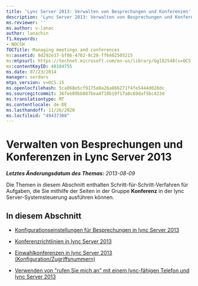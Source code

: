```yaml
---
title: 'Lync Server 2013: Verwalten von Besprechungen und Konferenzen'
description: 'Lync Server 2013: Verwalten von Besprechungen und Konferenzen.'
ms.reviewer: ''
ms.author: v-lanac
author: lanachin
f1.keywords:
- NOCSH
TOCTitle: Managing meetings and conferences
ms:assetid: 8d292e37-bf86-4762-8c28-ff6402505215
ms:mtpsurl: https://technet.microsoft.com/en-us/library/Gg182548(v=OCS.15)
ms:contentKeyID: 48184755
ms.date: 07/23/2014
manager: serdars
mtps_version: v=OCS.15
ms.openlocfilehash: 5ca068e5cf9175e8a26a866271f4fe5444d028dc
ms.sourcegitcommit: 36fee89bb887bea4f18b19f17a8c69daf5bc423d
ms.translationtype: MT
ms.contentlocale: de-DE
ms.lasthandoff: 11/26/2020
ms.locfileid: "49437308"
---
```

# <a name="managing-meetings-and-conferences-in-lync-server-2013"></a>Verwalten von Besprechungen und Konferenzen in Lync Server 2013

<div data-xmlns="http://www.w3.org/1999/xhtml">

<div class="topic" data-xmlns="http://www.w3.org/1999/xhtml" data-msxsl="urn:schemas-microsoft-com:xslt" data-cs="https://msdn.microsoft.com/">

<div data-asp="https://msdn2.microsoft.com/asp">



</div>

<div id="mainSection">

<div id="mainBody">

<span> </span>

_**Letztes Änderungsdatum des Themas:** 2013-08-09_

Die Themen in diesem Abschnitt enthalten Schritt-für-Schritt-Verfahren für Aufgaben, die Sie mithilfe der Seiten in der Gruppe **Konferenz** in der lync Server-Systemsteuerung ausführen können.

<div>

## <a name="in-this-section"></a>In diesem Abschnitt

  - [Konfigurationseinstellungen für Besprechungen in lync Server 2013](lync-server-2013-meeting-configuration-settings.md)

  - [Konferenzrichtlinien in lync Server 2013](lync-server-2013-conferencing-policies.md)

  - [Einwahlkonferenzen in lync Server 2013 (Konfiguration/Zugriffsnummern)](lync-server-2013-dial-in-conferencing-configuration-access-numbers.md)

  - [Verwenden von "rufen Sie mich an" mit einem lync-fähigen Telefon und lync Server 2013](lync-server-2013-using-call-me-at-with-a-lync-enabled-phone.md)

</div>

</div>

<span> </span>

</div>

</div>

</div>

